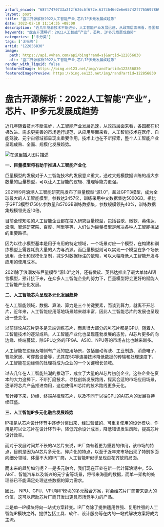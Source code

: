 ```yaml
---
arturl_encode: "68747470733a2f2f626c6f672e:6373646e2e6e65742f77656978696e5f35343939383733392f:61727469636c652f64657461696c732f313232383536383330"
layout: post
title: "盘古开源解析2022人工智能产业,芯片IP多元发展成趋势"
date: 2022-02-10 11:14:35 +08:00
description: "近几年随着技术不断进步，人工智能产业发展迅速，从政策层面来看，各国都在积极改进、需求更完善的市场运行"
keywords: "盘古开源解析：2022人工智能“产业”，芯片、IP多元发展成趋势"
categories: ['未分类']
tags: ['无标签']
artid: "122856830"
image:
  path: https://api.vvhan.com/api/bing?rand=sj&artid=122856830
  alt: "盘古开源解析2022人工智能产业,芯片IP多元发展成趋势"
render_with_liquid: false
featuredImage: https://bing.ee123.net/img/rand?artid=122856830
featuredImagePreview: https://bing.ee123.net/img/rand?artid=122856830
---
```


# 盘古开源解析：2022人工智能“产业”，芯片、IP多元发展成趋势

近几年随着技术不断进步，人工智能产业发展迅速，从政策层面来看，各国都在积极改进、需求更完善的市场运行规范，从应用层面来看，人工智能技术在医疗、自能驾驶、元宇宙领域都呈现出重要作用，技术上也在不断探索，整个人工智能产业呈现成熟、全面、规模化发展趋势。
  
![在这里插入图片描述](https://i-blog.csdnimg.cn/blog_migrate/53ec4ac8562ec302defee45f27589102.jpeg#pic_center)

**一、巨量模型将有助于推进人工智能产业化**

巨量模型的发展对于人工智能技术的发展意义重大，通过大规模数据训练的超大参数量的巨量模型，可以让人工智能的逻辑、推理等能力更强。

2021年9月浪潮人工智能研究院发布了巨量模型“源1.0”，超过GPT3模型，成为全球最大的人工智能模型，参数达2457亿，训练采用中文数据集达5000GB。相比于GPT3模型1750亿参数量和570GB训练数据集，参数规模领先40%，训练数据集规模领先近10倍。

目前全球知名的人工智能企业都在投入研究巨量模型，包括谷歌、微软、英伟达、浪潮、智源研究院、百度、阿里等等，人们认为巨量模型是解决各种人工智能挑战的重要路径。

因为以往小模型基本是用于专用的特定领域，一个场景对应一个模型，在构建和训练模型上需要耗费大量的人力与资源。而巨量模型则可以实现一个模型在多个场景通用、泛化和规模化复制，减少对数据标注的依赖，可以大幅降低人工智能开发与应用的使用成本。

2021除了浪潮发布巨量模型“源1.0”之外，还有微软、英伟达推出了最大单体AI语言模型，预计接下来，在众多人工智能企业的努力下，巨量模型将会更好的赋能人工智能产业化发展。

**二、人工智能芯片呈现多元化发展趋势**

在人工智能领域，数据、算法、算力是三个关键要素，而谈到算力，就离不开芯片，近年来，人工智能应用落地场景越来越丰富，因此人工智能芯片的发展也呈现出一些变化。

以前谈论AI芯片更多是云端训练芯片，而且很大部分的AI芯片都是GPU，随着人工智能技术的逐渐成熟，人工智能产业化也呈现蓬勃发展的态势，AI芯片更多的向边缘、终端蔓延，除GPU之外的FPGA、ASIC、NPU等的市场占比也越来越多。

人工智能在边缘及端侧有广泛的应用场景，包括自动驾驶、工业制造、消费电子、智能家居、可穿戴设备等，尤其在5G等连接技术降低数据的传输和处理速度下，人工智能在边缘侧的处理将成为企业的一个关键增长领域。

过去几年在人工智能热潮的推动下，成立了大量的AI芯片初创企业，这些企业在资本的大力追捧下，不断打磨技术，寻找创新发展路线，探索合适的市场应用场景，逐渐将芯片产品推进商用，这也使得AI芯片的技术路线更多元化。

预计接下来，边缘、终端AI推理芯片，以及不同于以往GPU的AI芯片的发展将持续旺盛。

**三、人工智能IP多元化融合发展趋势**

IP核是从芯片设计环节中逐步分离出来、经过验证的、可重复使用的设计模块，作用是可以让芯片在设计环节中，降低冗余设计成本，降低错误发生风险，提高芯片设计效率。

而对于发展时间并不长的AI芯片来说，IP厂商有着更为重要的作用，该市场的特点，目前是因为AI芯片多元化、碎片化的特点，以至于近年来市场出现了特别多面向细分领域、体量不大的IP厂商，人工智能IP似乎呈现百花齐放的局面。

而未来的趋势如何呢？一是多元融合，我们现在正处在新一代计算浪潮中，5G、AIoT、智能汽车以及新兴的元宇宙等场景，将带来海量的数据，而单一架构的处理器已不能满足处理这些数据的算力需求。

因此， NPU、GPU、VPU等IP模块的多元融合方案，将会给芯片厂商带来更大的价值，这可以帮助芯片厂商开发出更具市场竞争力的产品。

二是单一IP模块将向一站式方案转变。IP厂商除了提供适用性强、复用性强的人工智能IP模块之外，提供包括工具、软件、设计服务等在内的一站式解决方案将成为主流。
